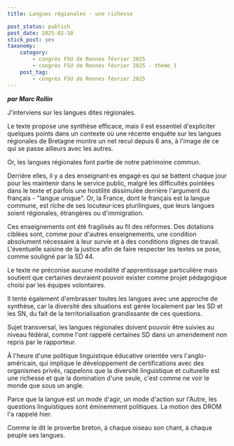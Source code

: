 ```yaml
---
title: Langues régionales - une richesse

post_status: publish
post_date: 2025-02-10
stick_post: yes
taxonomy:
    category:
        - congrès FSU de Rennes février 2025
        - congrès FSU de Rennes février 2025 - thème_1
    post_tag:
        - congrès FSU de Rennes février 2025
---
```


***par Marc Rollin***

J'interviens sur les langues dites régionales.

Le texte propose une synthèse efficace, mais il est essentiel d'expliciter quelques points dans un contexte où une récente enquête sur les langues régionales de Bretagne montre un net recul depuis 6 ans, à l'image de ce qui se passe ailleurs avec les autres.

Or, les langues régionales font partie de notre patrimoine commun.

Derrière elles, il y a des enseignant·es engagé·es qui se battent chaque jour pour les maintenir dans le service public, malgré les difficultés pointées dans le texte et parfois une hostilité dissimulée derrière l'argument du français - "langue unique". Or, la France, dont le français est la langue commune, est riche de ses locuteur·ices plurilingues, que leurs langues soient régionales, étrangères ou d'immigration.

Ces enseignements ont été fragilisés au fil des réformes. Des dotations ciblées sont, comme pour d'autres enseignements, une condition absolument nécessaire à leur survie et à des conditions dignes de travail. L'éventuelle saisine de la justice afin de faire respecter les textes se pose, comme souligné par la SD 44.

Le texte ne préconise aucune modalité d'apprentissage particulière mais soutient que certaines devraient pouvoir exister comme projet pédagogique choisi par les équipes volontaires.

Il tente également d'embrasser toutes les langues avec une approche de synthèse, car la diversité des situations est gérée localement par les SD et les SN, du fait de la territorialisation grandissante de ces questions.

Sujet transversal, les langues régionales doivent pouvoir être suivies au niveau fédéral, comme l'ont rappelé certaines SD dans un amendement non repris par le rapporteur.

À l'heure d'une politique linguistique éducative orientée vers l'anglo-américain, qui implique le développement de certifications avec des organismes privés, rappelons que la diversité linguistique et culturelle est une richesse et que la domination d'une seule, c'est comme ne voir le monde que sous un angle.

Parce que la langue est un mode d'agir, un mode d'action sur l'Autre, les questions linguistiques sont éminemment politiques. La motion des DROM l'a rappelé hier.

Comme le dit le proverbe breton, à chaque oiseau son chant, à chaque peuple ses langues.